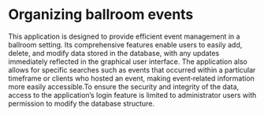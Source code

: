 # Organizing ballroom events

This application is designed to provide efficient event management in a ballroom setting. Its comprehensive features enable users to easily add, delete, and modify data stored in the database, with any updates immediately reflected in the graphical user interface. The application also allows for specific searches such as events that occurred within a particular timeframe or clients who hosted an event, making event‑related information more easily accessible.To ensure the security and integrity of the data, access to the application’s login feature is limited to administrator users with permission to modify the database structure.
